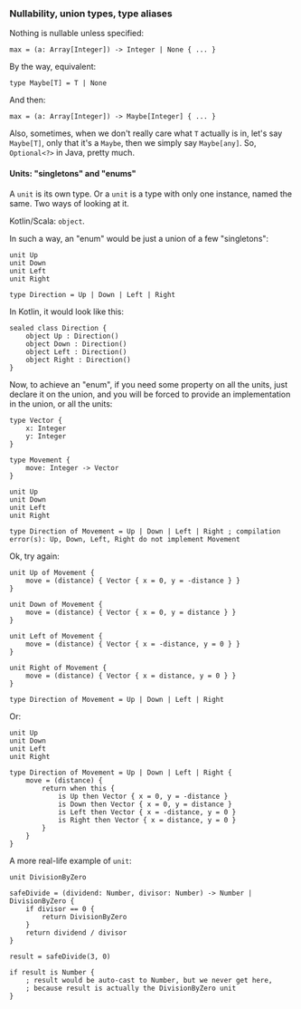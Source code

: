 ### Nullability, union types, type aliases

Nothing is nullable unless specified:

```
max = (a: Array[Integer]) -> Integer | None { ... }
```

By the way, equivalent:

```
type Maybe[T] = T | None
```

And then:

```
max = (a: Array[Integer]) -> Maybe[Integer] { ... }
```

Also, sometimes, when we don't really care what `T` actually is in, let's say `Maybe[T]`, only that it's a `Maybe`,
then we simply say `Maybe[any]`. So, `Optional<?>` in Java, pretty much.

#### Units: "singletons" and "enums"

A `unit` is its own type. Or a `unit` is a type with only one instance, named the same. Two ways of looking at it.

Kotlin/Scala: `object`.

In such a way, an "enum" would be just a union of a few "singletons":

```
unit Up
unit Down
unit Left
unit Right

type Direction = Up | Down | Left | Right
```

In Kotlin, it would look like this:
```
sealed class Direction {
    object Up : Direction()
    object Down : Direction()
    object Left : Direction()
    object Right : Direction()
}
```

Now, to achieve an "enum", if you need some property on all the units, just declare it on the union,
and you will be forced to provide an implementation in the union, or all the units:

```
type Vector {
    x: Integer
    y: Integer
}

type Movement {
    move: Integer -> Vector
}

unit Up
unit Down
unit Left
unit Right

type Direction of Movement = Up | Down | Left | Right ; compilation error(s): Up, Down, Left, Right do not implement Movement
```

Ok, try again:

```
unit Up of Movement {
    move = (distance) { Vector { x = 0, y = -distance } }
}

unit Down of Movement {
    move = (distance) { Vector { x = 0, y = distance } }
}

unit Left of Movement {
    move = (distance) { Vector { x = -distance, y = 0 } }
}

unit Right of Movement {
    move = (distance) { Vector { x = distance, y = 0 } }
}

type Direction of Movement = Up | Down | Left | Right
```

Or:

```
unit Up
unit Down
unit Left
unit Right

type Direction of Movement = Up | Down | Left | Right {
    move = (distance) {
        return when this {
            is Up then Vector { x = 0, y = -distance }
            is Down then Vector { x = 0, y = distance }
            is Left then Vector { x = -distance, y = 0 }
            is Right then Vector { x = distance, y = 0 }
        }
    }
}
```

A more real-life example of `unit`:

```
unit DivisionByZero

safeDivide = (dividend: Number, divisor: Number) -> Number | DivisionByZero {
    if divisor == 0 {
        return DivisionByZero
    }
    return dividend / divisor
}

result = safeDivide(3, 0)

if result is Number {
    ; result would be auto-cast to Number, but we never get here,
    ; because result is actually the DivisionByZero unit
}
```